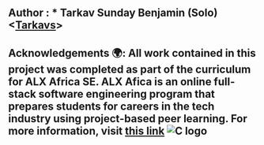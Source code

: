 ## Author :                                                                             * **Tarkav Sunday Benjamin (Solo)** <[Tarkavs](https://github.com/Tarkavs)>             
## Acknowledgements 🌍:                                                                 All work contained in this project was completed as part of the curriculum for          ALX Africa SE. ALX Afica is an online full-stack software                               engineering program that prepares students for careers in the tech industry             using project-based peer learning. For more information, visit                          [this link](https://www.alxafrica.com//)    ![C logo](https://bs-uploads.toptal.io/blackfish-uploads/components/blog_post_page/content/cover_image_file/cover_image/687167/retina_1708x683_cover-0828_AfterAllTheseYearstheWorldisStillPoweredbyCProgramming_Razvan_Newsletter-2b9ea38294bb08c5aea1f0c1cb06732f.png )
